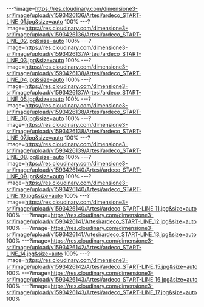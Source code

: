 ---?image=https://res.cloudinary.com/dimensione3-srl/image/upload/v1593426136/Artesi/ardeco_START-LINE_01.jpg&size=auto 100%
---?image=https://res.cloudinary.com/dimensione3-srl/image/upload/v1593426136/Artesi/ardeco_START-LINE_02.jpg&size=auto 100%
---?image=https://res.cloudinary.com/dimensione3-srl/image/upload/v1593426137/Artesi/ardeco_START-LINE_03.jpg&size=auto 100%
---?image=https://res.cloudinary.com/dimensione3-srl/image/upload/v1593426138/Artesi/ardeco_START-LINE_04.jpg&size=auto 100%
---?image=https://res.cloudinary.com/dimensione3-srl/image/upload/v1593426137/Artesi/ardeco_START-LINE_05.jpg&size=auto 100%
---?image=https://res.cloudinary.com/dimensione3-srl/image/upload/v1593426138/Artesi/ardeco_START-LINE_06.jpg&size=auto 100%
---?image=https://res.cloudinary.com/dimensione3-srl/image/upload/v1593426138/Artesi/ardeco_START-LINE_07.jpg&size=auto 100%
---?image=https://res.cloudinary.com/dimensione3-srl/image/upload/v1593426139/Artesi/ardeco_START-LINE_08.jpg&size=auto 100%
---?image=https://res.cloudinary.com/dimensione3-srl/image/upload/v1593426140/Artesi/ardeco_START-LINE_09.jpg&size=auto 100%
---?image=https://res.cloudinary.com/dimensione3-srl/image/upload/v1593426140/Artesi/ardeco_START-LINE_10.jpg&size=auto 100%
---?image=https://res.cloudinary.com/dimensione3-srl/image/upload/v1593426140/Artesi/ardeco_START-LINE_11.jpg&size=auto 100%
---?image=https://res.cloudinary.com/dimensione3-srl/image/upload/v1593426141/Artesi/ardeco_START-LINE_12.jpg&size=auto 100%
---?image=https://res.cloudinary.com/dimensione3-srl/image/upload/v1593426141/Artesi/ardeco_START-LINE_13.jpg&size=auto 100%
---?image=https://res.cloudinary.com/dimensione3-srl/image/upload/v1593426142/Artesi/ardeco_START-LINE_14.jpg&size=auto 100%
---?image=https://res.cloudinary.com/dimensione3-srl/image/upload/v1593426142/Artesi/ardeco_START-LINE_15.jpg&size=auto 100%
---?image=https://res.cloudinary.com/dimensione3-srl/image/upload/v1593426143/Artesi/ardeco_START-LINE_16.jpg&size=auto 100%
---?image=https://res.cloudinary.com/dimensione3-srl/image/upload/v1593426143/Artesi/ardeco_START-LINE_17.jpg&size=auto 100%